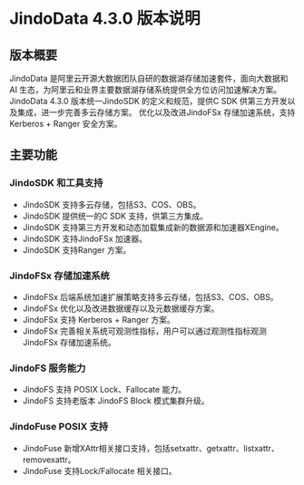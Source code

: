 # JindoData 4.3.0 版本说明

## 版本概要
JindoData 是阿里云开源大数据团队自研的数据湖存储加速套件，面向大数据和 AI 生态，为阿里云和业界主要数据湖存储系统提供全方位访问加速解决方案。
JindoData 4.3.0 版本统一JindoSDK 的定义和规范，提供C SDK 供第三方开发以及集成，进一步完善多云存储方案。 优化以及改进JindoFSx 存储加速系统，支持Kerberos + Ranger 安全方案。

## 主要功能

### JindoSDK 和工具支持
- JindoSDK 支持多云存储，包括S3、COS、OBS。
- JindoSDK 提供统一的C SDK 支持，供第三方集成。
- JindoSDK 支持第三方开发和动态加载集成新的数据源和加速器XEngine。
- JindoSDK 支持JindoFSx 加速器。
- JindoSDK 支持Ranger 方案。

### JindoFSx 存储加速系统
- JindoFSx 后端系统加速扩展策略支持多云存储，包括S3、COS、OBS。
- JindoFSx 优化以及改进数据缓存以及元数据缓存方案。
- JindoFSx 支持 Kerberos + Ranger 方案。
- JindoFSx 完善相关系统可观测性指标，用户可以通过观测性指标观测 JindoFSx 存储加速系统。

### JindoFS 服务能力
- JindoFS 支持 POSIX Lock、Fallocate 能力。
- JindoFS 支持老版本 JindoFS Block 模式集群升级。

### JindoFuse POSIX 支持
- JindoFuse 新增XAttr相关接口支持，包括setxattr、getxattr、listxattr、removexattr。
- JindoFuse 支持Lock/Fallocate 相关接口。
